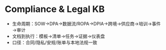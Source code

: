 # Compliance & Legal KB

- 生命周期：SOW→DPA→数据流/ROPA→DPIA→跨境→供应商→培训→事件→审计
- 文档到执行：模板→清单→任务→证据→仪表盘
- 口径：合同/隐私/安规/账单与本地法规一致
